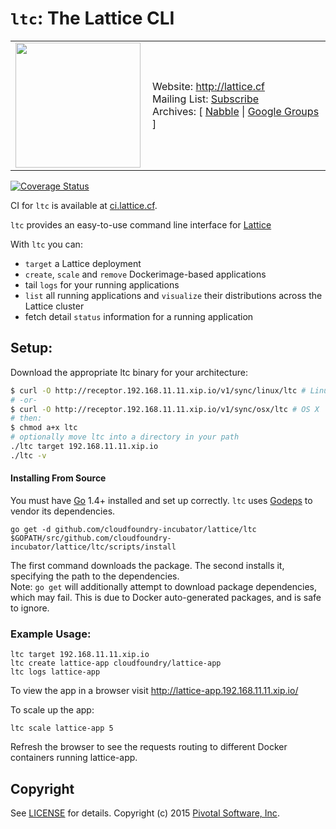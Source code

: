 # `ltc`: The Lattice CLI

<table>
  <tr>
    <td>
      <a href="http://lattice.cf"><img src="https://raw.githubusercontent.com/cloudfoundry-incubator/lattice/master/lattice.png" align="left" width="200" ></a>
    </td>
    <td>
      Website: <a href="http://lattice.cf">http://lattice.cf</a><br>
      Mailing List: <a href="https://lists.cloudfoundry.org/mailman/listinfo/cf-lattice">Subscribe</a><br>
      Archives: [ <a href="http://cf-lattice.70370.x6.nabble.com/">Nabble</a> | <a href="https://groups.google.com/a/cloudfoundry.org/forum/#!forum/lattice">Google Groups</a> ]
    </td>
  </tr>
</table>

[![Coverage Status](https://coveralls.io/repos/cloudfoundry-incubator/lattice/badge.svg?branch=master)](https://coveralls.io/r/cloudfoundry-incubator/lattice?branch=master)

CI for `ltc` is available at [ci.lattice.cf](https://ci.lattice.cf).

`ltc` provides an easy-to-use command line interface for [Lattice](https://github.com/cloudfoundry-incubator/lattice)

With `ltc` you can:

- `target` a Lattice deployment
- `create`, `scale` and `remove` Dockerimage-based applications
- tail `logs` for your running applications
- `list` all running applications and `visualize` their distributions across the Lattice cluster
- fetch detail `status` information for a running application

## Setup:

Download the appropriate ltc binary for your architecture:

```bash
$ curl -O http://receptor.192.168.11.11.xip.io/v1/sync/linux/ltc # Linux
# -or-
$ curl -O http://receptor.192.168.11.11.xip.io/v1/sync/osx/ltc # OS X
# then:
$ chmod a+x ltc
# optionally move ltc into a directory in your path
./ltc target 192.168.11.11.xip.io
./ltc -v
```

#### Installing From Source

You must have [Go](https://golang.org) 1.4+ installed and set up correctly.  `ltc` uses [Godeps](https://github.com/tools/godep) to vendor its dependencies.

```
go get -d github.com/cloudfoundry-incubator/lattice/ltc
$GOPATH/src/github.com/cloudfoundry-incubator/lattice/ltc/scripts/install
```

The first command downloads the package. The second installs it, specifying the path to the dependencies.  
Note: `go get` will additionally attempt to download package dependencies, which may fail. This is due to Docker auto-generated packages, and is safe to ignore.

### Example Usage:

    ltc target 192.168.11.11.xip.io
    ltc create lattice-app cloudfoundry/lattice-app
    ltc logs lattice-app

To view the app in a browser visit http://lattice-app.192.168.11.11.xip.io/

To scale up the app:

    ltc scale lattice-app 5

Refresh the browser to see the requests routing to different Docker containers running lattice-app.

## Copyright

See [LICENSE](../LICENSE) for details.
Copyright (c) 2015 [Pivotal Software, Inc](http://www.pivotal.io/).
